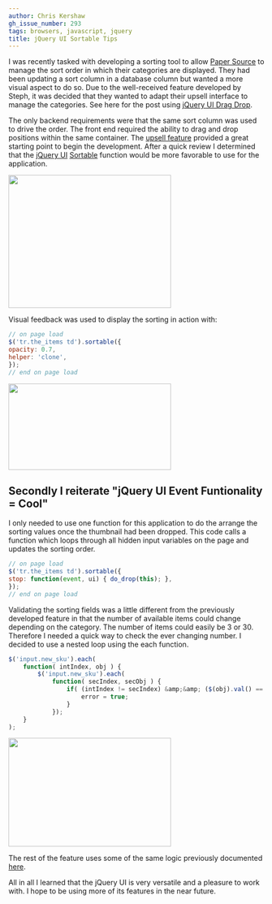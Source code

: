 ```yaml
---
author: Chris Kershaw
gh_issue_number: 293
tags: browsers, javascript, jquery
title: jQuery UI Sortable Tips
---
```


I was recently tasked with developing a sorting tool to allow [Paper Source](http://www.paper-source.com/) to manage the sort order in which their categories are displayed. They had been updating a sort column in a database column but wanted a more visual aspect to do so. Due to the well-received feature developed by Steph, it was decided that they wanted to adapt their upsell interface to manage the categories. See here for the post using [jQuery UI Drag Drop](http://blog.endpoint.com/2009/12/jquery-ui-drag-drop-tips-ecommerce.html).

The only backend requirements were that the same sort column was used to drive the order. The front end required the ability to drag and drop positions within the same container. The [upsell feature](http://blog.endpoint.com/2009/12/jquery-ui-drag-drop-tips-ecommerce.html) provided a great starting point to begin the development. After a quick review I determined that the [jQuery UI](http://jqueryui.com/) [Sortable](http://jqueryui.com/demos/sortable/) function would be more favorable to use for the application.

<a href="/blog/2010/04/23/jquery-ui-sortable-tips/image-0-big.jpeg" onblur="try {parent.deselectBloggerImageGracefully();} catch(e) {}"><img alt="" border="0" id="BLOGGER_PHOTO_ID_5463443403683695490" src="/blog/2010/04/23/jquery-ui-sortable-tips/image-0.jpeg" style="cursor: pointer; width: 320px; height: 262px;"/></a>

Visual feedback was used to display the sorting in action with:

```javascript
// on page load
$('tr.the_items td').sortable({
opacity: 0.7,
helper: 'clone',
});
// end on page load
```

<a href="/blog/2010/04/23/jquery-ui-sortable-tips/image-1-big.jpeg" onblur="try {parent.deselectBloggerImageGracefully();} catch(e) {}"><img alt="" border="0" id="BLOGGER_PHOTO_ID_5463440966525461602" src="/blog/2010/04/23/jquery-ui-sortable-tips/image-1.jpeg" style="cursor: pointer; width: 320px; height: 170px;"/></a>

## Secondly I reiterate "jQuery UI Event Funtionality = Cool"

I only needed to use one function for this application to do the arrange the sorting values once the thumbnail had been dropped. This code calls a function which loops through all hidden input variables on the page and updates the sorting order.

```javascript
// on page load
$('tr.the_items td').sortable({
stop: function(event, ui) { do_drop(this); },
});
// end on page load
```

Validating the sorting fields was a little different from the previously developed feature in that the number of available items could change depending on the category. The number of items could easily be 3 or 30. Therefore I needed a quick way to check the ever changing number. I decided to use a nested loop using the each function.

```javascript
$('input.new_sku').each(
    function( intIndex, obj ) {
        $('input.new_sku').each(
            function( secIndex, secObj ) {
                if( (intIndex != secIndex) &amp;&amp; ($(obj).val() == $(secObj).val()) ) {
                    error = true;
                }
            });
    }
);
```

<a href="/blog/2010/04/23/jquery-ui-sortable-tips/image-2-big.jpeg" onblur="try {parent.deselectBloggerImageGracefully();} catch(e) {}"><img alt="" border="0" id="BLOGGER_PHOTO_ID_5463443609961866050" src="/blog/2010/04/23/jquery-ui-sortable-tips/image-2.jpeg" style="cursor: pointer; width: 320px; height: 214px;"/></a>

The rest of the feature uses some of the same logic previously documented [here](http://blog.endpoint.com/2009/12/jquery-ui-drag-drop-tips-ecommerce.html).

All in all I learned that the jQuery UI is very versatile and a pleasure to work with. I hope to be using more of its features in the near future.
